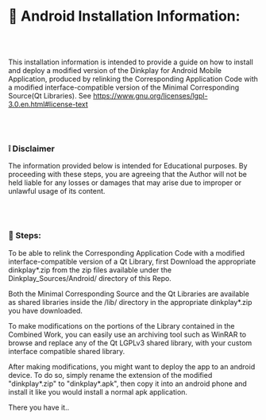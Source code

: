 
# :iphone: Android Installation Information:

<br />
<br />


This installation information is intended to provide a guide on how to install and deploy a modified version of the Dinkplay for Android Mobile Application, produced by relinking the Corresponding Application Code with a modified interface-compatible version of the Minimal Corresponding Source(Qt Libraries).
See https://www.gnu.org/licenses/lgpl-3.0.en.html#license-text

<br />
<br />

### :grey_exclamation: Disclaimer
The information provided below is intended for Educational purposes.
By proceeding with these steps, you are agreeing that the Author will not be held liable for any losses or damages that may arise due to improper or unlawful usage of its content. 

<br />
<br />

### :feet: Steps:

To be able to relink the Corresponding Application Code with a modified interface-compatible version of a Qt Library, first Download the appropriate dinkplay*.zip from the zip files available under the Dinkplay_Sources/Android/ directory of this Repo.<br />

Both the Minimal Corresponding Source and the Qt Libraries are available as shared libraries inside the /lib/ directory in the appropriate dinkplay*.zip you have downloaded. <br />

To make modifications on the portions of the Library contained in the Combined Work, you can easily use an archiving tool such as WinRAR to browse and replace any of the Qt LGPLv3 shared library, with your custom interface compatible shared library.
<br />

After making modifications, you might want to deploy the app to an android device. To do so, simply rename the extension of the modified "dinkplay*.zip" to "dinkplay*.apk", then copy it into an android phone and install it like you would install a normal apk application.
<br />


There you have it..



